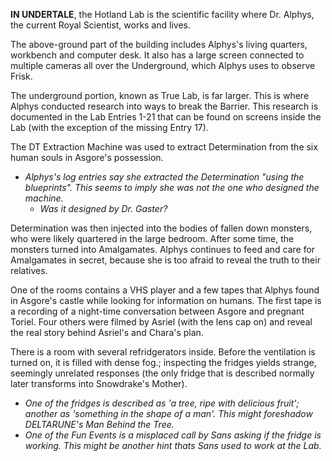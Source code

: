**IN UNDERTALE**, the Hotland Lab is the scientific facility where Dr. Alphys, the current Royal Scientist, works and lives.

The above-ground part of the building includes Alphys's living quarters, workbench and computer desk. It also has a large screen connected to multiple cameras all over the Underground, which Alphys uses to observe Frisk.

The underground portion, known as True Lab, is far larger. This is where Alphys conducted research into ways to break the Barrier. This research is documented in the Lab Entries 1-21 that can be found on screens inside the Lab (with the exception of the missing Entry 17).

The DT Extraction Machine was used to extract Determination from the six human souls in Asgore's possession.
- _Alphys's log entries say she extracted the Determination "using the blueprints". This seems to imply she was not the one who designed the machine._
    - _Was it designed by Dr. Gaster?_

Determination was then injected into the bodies of fallen down monsters, who were likely quartered in the large bedroom. After some time, the monsters turned into Amalgamates.
Alphys continues to feed and care for Amalgamates in secret, because she is too afraid to reveal the truth to their relatives.

One of the rooms contains a VHS player and a few tapes that Alphys found in Asgore's castle while looking for information on humans. 
The first tape is a recording of a night-time conversation between Asgore and pregnant Toriel.
Four others were filmed by Asriel (with the lens cap on) and reveal the real story behind Asriel's and Chara's plan.

There is a room with several refridgerators inside. Before the ventilation is turned on, it is filled with dense fog.; inspecting the fridges yields strange, seemingly unrelated responses (the only fridge that is described normally later transforms into Snowdrake's Mother).
- _One of the fridges is described as 'a tree, ripe with delicious fruit'; another as 'something in the shape of a man'. This might foreshadow DELTARUNE's Man Behind the Tree._
- _One of the Fun Events is a misplaced call by Sans asking if the fridge is working. This might be another hint thats Sans used to work at the Lab._
